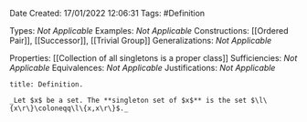 <div class="topSpace"></div>

Date Created: 17/01/2022 12:06:31
Tags: #Definition

Types: _Not Applicable_
Examples: _Not Applicable_
Constructions: [[Ordered Pair]], [[Successor]], [[Trivial Group]]
Generalizations: _Not Applicable_

Properties: [[Collection of all singletons is a proper class]]
Sufficiencies: _Not Applicable_
Equivalences: _Not Applicable_
Justifications: _Not Applicable_

``` ad-Definition
title: Definition.

_Let $x$ be a set. The **singleton set of $x$** is the set $\l\{x\r\}\coloneqq\l\{x,x\r\}$._

```

